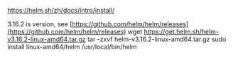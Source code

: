 https://helm.sh/zh/docs/intro/install/

3.16.2 is version, see [https://github.com/helm/helm/releases](https://github.com/helm/helm/releases)
wget https://get.helm.sh/helm-v3.16.2-linux-amd64.tar.gz
tar -zxvf helm-v3.16.2-linux-amd64.tar.gz
sudo install linux-amd64/helm /usr/local/bin/helm
